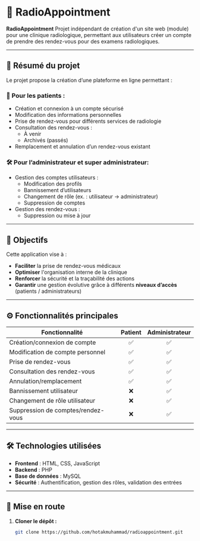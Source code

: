 # 📅 RadioAppointment

**RadioAppointment** Projet indépendant de création d'un site web (module) pour une clinique radiologique, permettant aux utilisateurs créer un compte de prendre des rendez-vous pour des examens radiologiques.

---

## 🧾 Résumé du projet

Le projet propose la création d’une plateforme en ligne permettant :

### 👤 Pour les patients :
- Création et connexion à un compte sécurisé
- Modification des informations personnelles
- Prise de rendez-vous pour différents services de radiologie
- Consultation des rendez-vous :
  - À venir
  - Archivés (passés)
- Remplacement et annulation d’un rendez-vous existant

### 🛠️ Pour l’administrateur et super administrateur:
- Gestion des comptes utilisateurs :
  - Modification des profils
  - Bannissement d’utilisateurs
  - Changement de rôle (ex. : utilisateur → administrateur)
  - Suppression de comptes
- Gestion des rendez-vous :
  - Suppression ou mise à jour

---

## 🎯 Objectifs

Cette application vise à :
- **Faciliter** la prise de rendez-vous médicaux
- **Optimiser** l'organisation interne de la clinique
- **Renforcer** la sécurité et la traçabilité des actions
- **Garantir** une gestion évolutive grâce à différents **niveaux d’accès** (patients / administrateurs)

---

## ⚙️ Fonctionnalités principales

| Fonctionnalité                     | Patient | Administrateur |
|-----------------------------------|:-------:|:--------------:|
| Création/connexion de compte      |   ✅    |       ✅       |
| Modification de compte personnel  |   ✅    |       ✅       |
| Prise de rendez-vous              |   ✅    |       ✅       |
| Consultation des rendez-vous      |   ✅    |       ✅       |
| Annulation/remplacement           |   ✅    |       ✅       |
| Bannissement utilisateur          |   ❌    |       ✅       |
| Changement de rôle utilisateur    |   ❌    |       ✅       |
| Suppression de comptes/rendez-vous|   ❌    |       ✅       |

---

## 🛠️ Technologies utilisées

- **Frontend** : HTML, CSS, JavaScript
- **Backend** : PHP 
- **Base de données** : MySQL 
- **Sécurité** : Authentification, gestion des rôles, validation des entrées

---

## 🚀 Mise en route

1. **Cloner le dépôt :**
   ```bash
   git clone https://github.com/hotakmuhammad/radioappointment.git

